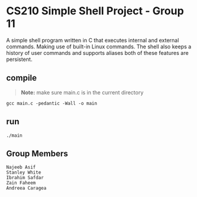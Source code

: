 # CS210 Simple Shell Project - Group 11

A simple shell program written in C that executes internal and external commands. Making use of built-in Linux commands. The shell also keeps a history of user commands and supports aliases both of these features are persistent.

## compile
> **Note:** make sure main.c is in the current directory

	gcc main.c -pedantic -Wall -o main

## run

	./main

## Group Members

	Najeeb Asif
	Stanley White
	Ibrahim Safdar
	Zain Faheem
	Andreea Caragea
